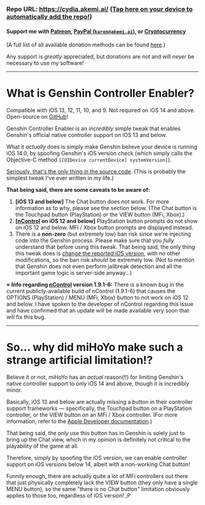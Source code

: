 ### Repo URL: https://cydia.akemi.ai/ ([Tap here on your device to automatically add the repo!](https://cydia.akemi.ai/add.php))

#### Support me with [Patreon](https://patreon.com/akemin_dayo), [PayPal (`karen@akemi.ai`)](https://paypal.me/akemindayo), or [Cryptocurrency](https://akemi.ai/?page/links#crypto)

(A full list of all available donation methods can be found [here](https://akemi.ai/?page/links#donate).)

Any support is _greatly_ appreciated, but donations are *not* and will *never* be necessary to use my software!

---

# What is Genshin Controller Enabler?

Compatible with iOS 13, 12, 11, 10, and 9. Not required on iOS 14 and above. Open-source on [GitHub](https://github.com/akemin-dayo/GenshinControllerEnabler)!

Genshin Controller Enabler is an _incredibly_ simple tweak that enables Genshin's official native controller support on iOS 13 and below.

What it _actually_ does is simply make Genshin believe your device is running iOS 14.0, by spoofing Genshin's iOS version check (which simply calls the Objective-C method `[[UIDevice currentDevice] systemVersion]`).

[Seriously, that's the only thing in the source code](https://github.com/akemin-dayo/GenshinControllerEnabler/blob/master/GenshinControllerEnabler.xm). (This is probably the simplest tweak I've ever written in my life.)

**That being said, there are some caveats to be aware of:**

1. **[iOS 13 and below]** The Chat button does not work. For more information as to why, please see the section below. (The Chat button is the Touchpad button (PlayStation) or the VIEW button (MFi, Xbox).)
2. **[[nControl](https://repo.packix.com/package/com.nito.ncontrol) on iOS 12 and below]** PlayStation button prompts do not show on iOS 12 and below. MFi / Xbox button prompts are displayed instead.
3. There is a **non-zero** (but extremely low) ban risk since we're injecting code into the Genshin process. Please make sure that you _fully_ understand that before using this tweak. That being said, the only thing this tweak does is [change the reported iOS version](https://github.com/akemin-dayo/GenshinControllerEnabler/blob/master/GenshinControllerEnabler.xm), with _no_ other modifications, so the ban risk _should_ be extremely low. (Not to mention that Genshin does not even perform jailbreak detection and all the important game logic is server-side anyway…)

※ **Info regarding [nControl](https://repo.packix.com/package/com.nito.ncontrol) version 1.9.1-6:** There is a known bug in the current publicly-available build of nControl (1.9.1-6) that causes the OPTIONS (PlayStation) / MENU (MFi, Xbox) button to not work on iOS 12 and below. I have spoken to the developer of nControl regarding this issue and have confirmed that an update will be made available very soon that will fix this bug.

---

# So… why did miHoYo make such a strange artificial limitation!?

Believe it or not, miHoYo has an _actual_ reason(!!) for limiting Genshin's native controller support to only iOS 14 and above, though it _is_ incredibly minor.

Basically, iOS 13 and below are actually missing a button in their controller support frameworks — specifically, the Touchpad button on a PlayStation controller, or the VIEW button on an MFi / Xbox controller. (For more information, refer to the [Apple Developer documentation](https://developer.apple.com/documentation/gamecontroller?language=objc).)

That being said, the _only_ use this button has in Genshin is solely just to bring up the Chat view, which in my opinion is definitely not critical to the playability of the game at all.

Therefore, simply by spoofing the iOS version, we can enable controller support on iOS versions below 14, albeit with a non-working Chat button!

Funnily enough, there are actually quite a lot of MFi controllers out there that just physically completely lack the VIEW button (they only have a single MENU button), so the same "there is no Chat button" limitation obviously applies to those too, regardless of iOS version! ;P
